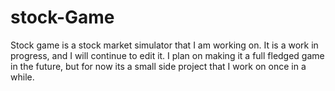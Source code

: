 # stock-Game
Stock game is a stock market simulator that I am working on. It is a work in progress, and I will continue to edit it. I plan on making it a full fledged game in the future, but for now its a small side project that I work on once in a while. 
